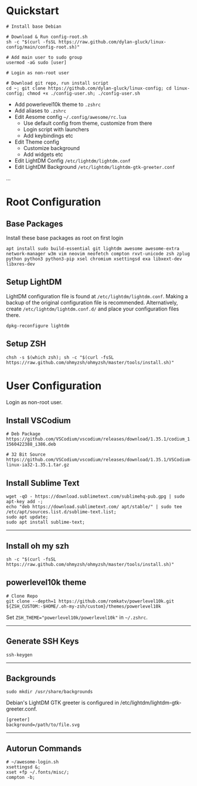 # Quickstart

```
# Install base Debian

# Download & Run config-root.sh
sh -c "$(curl -fsSL https://raw.github.com/dylan-gluck/linux-config/main/config-root.sh)"

# Add main user to sudo group
usermod -aG sudo [user]

# Login as non-root user

# Download git repo, run install script
cd ~; git clone https://github.com/dylan-gluck/linux-config; cd linux-config; chmod +x ./config-user.sh; ./config-user.sh
```

- Add powerlevel10k theme to `.zshrc`
- Add aliases to `.zshrc`
- Edit Aesome config `~/.config/awesome/rc.lua`
  - Use default config from theme, customize from there
  - Login script with launchers
  - Add keybindings etc
- Edit Theme config
  - Customize background
  - Add widgets etc
- Edit LightDM Config `/etc/lightdm/lightdm.conf`
- Edit LightDM Background `/etc/lightdm/lightdm-gtk-greeter.conf`

...

# Root Configuration

## Base Packages

Install these base packages as root on first login

```
apt install sudo build-essential git lightdm awesome awesome-extra network-manager w3m vim neovim neofetch compton rxvt-unicode zsh zplug python python3 python3-pip xsel chromium xsettingsd exa libxext-dev libxres-dev
```

## Setup LightDM

LightDM configuration file is found at `/etc/lightdm/lightdm.conf`. Making a backup of the original configuration file is recommended. Alternatively, create `/etc/lightdm/lightdm.conf.d/` and place your configuration files there.

```
dpkg-reconfigure lightdm
```

## Setup ZSH

```
chsh -s $(which zsh); sh -c "$(curl -fsSL https://raw.github.com/ohmyzsh/ohmyzsh/master/tools/install.sh)"
```

# User Configuration

Login as non-root user.

## Install VSCodium

```
# Deb Package
https://github.com/VSCodium/vscodium/releases/download/1.35.1/codium_1.35.1-1560422388_i386.deb

# 32 Bit Source
https://github.com/VSCodium/vscodium/releases/download/1.35.1/VSCodium-linux-ia32-1.35.1.tar.gz
```

## Install Sublime Text

```
wget -qO - https://download.sublimetext.com/sublimehq-pub.gpg | sudo apt-key add -;
echo "deb https://download.sublimetext.com/ apt/stable/" | sudo tee /etc/apt/sources.list.d/sublime-text.list;
sudo apt update;
sudo apt install sublime-text;
```

---

## Install oh my szh

```
sh -c "$(curl -fsSL https://raw.github.com/ohmyzsh/ohmyzsh/master/tools/install.sh)"
```

## powerlevel10k theme

```
# Clone Repo
git clone --depth=1 https://github.com/romkatv/powerlevel10k.git ${ZSH_CUSTOM:-$HOME/.oh-my-zsh/custom}/themes/powerlevel10k
```

Set `ZSH_THEME="powerlevel10k/powerlevel10k"` in `~/.zshrc`.

---

## Generate SSH Keys

```
ssh-keygen
```

---

## Backgrounds

```
sudo mkdir /usr/share/backgrounds
```

Debian's LightDM GTK greeter is configured in /etc/lightdm/lightdm-gtk-greeter.conf.

```
[greeter]
background=/path/to/file.svg
```

---

## Autorun Commands

```
# ~/awesome-login.sh
xsettingsd &;
xset +fp ~/.fonts/misc/;
compton -b;
```
